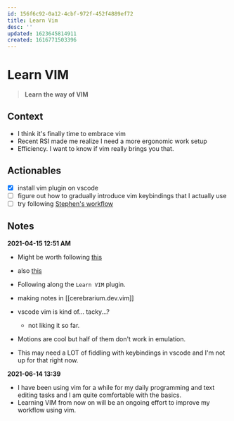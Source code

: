 ```yaml
---
id: 156f6c92-0a12-4cbf-972f-452f4889ef72
title: Learn Vim
desc: ''
updated: 1623645814911
created: 1616771503396
---
```


# Learn VIM

> **Learn the way of VIM**

## Context

- I think it's finally time to embrace vim
- Recent RSI made me realize I need a more ergonomic work setup
- Efficiency. I want to know if vim really brings you that.

## Actionables

- [x] install vim plugin on vscode
- [ ] figure out how to gradually introduce vim keybindings that I actually use
- [ ] try following [Stephen's workflow](https://discord.com/channels/717965437182410783/717965437182410786/798338552761024552)

## Notes

**2021-04-15 12:51 AM**
- Might be worth following [this](https://danielmiessler.com/study/vim/)
- also [this](https://github.com/mhinz/vim-galore)

- Following along the `Learn VIM` plugin.
- making notes in [[cerebrarium.dev.vim]]
- vscode vim is kind of... tacky...?
    - not liking it so far.
- Motions are cool but half of them don't work in emulation.
- This may need a LOT of fiddling with keybindings in vscode and I'm not up for that right now.

**2021-06-14 13:39**
- I have been using vim for a while for my daily programming and text editing tasks and I am quite comfortable with the basics.
- Learning VIM from now on will be an ongoing effort to improve my workflow using vim.
